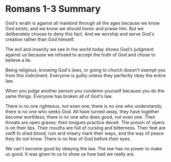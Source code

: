 # Romans 1-3 Summary

God's wrath is against all mankind through all the 
ages because we 
know God exists, and we know we should honor and praise him.
But we deliberately choose to deny this fact. And 
we worship and serve God's creation rather than God himself.

The evil and insanity we see in the world today shows God's
judgment against us because we refused to accept the truth of God and
chose to believe a lie.

Being religious, knowing God's laws, or going to church doesn't 
exempt you from this indictment. Everyone is guilty unless they
perfectly obey the entire law.

When you judge another person you condemn yourself because you do
the same things. Everyone has broken all of God's law.

There is no one righteous, not even one;
there is no one who understands;
there is no one who seeks God.
All have turned away,
they have together become worthless;
there is no one who does good,
not even one.
Their throats are open graves;
their tongues practice deceit.
The poison of vipers is on their lips.
Their mouths are full of cursing and bitterness.
Their feet are swift to shed blood;
ruin and misery mark their ways,
and the way of peace they do not know.
There is no fear of God before their eyes.

We can't become good by obeying the law. The law has no power 
to make us good. It was given to us to show us how bad
we really are.
